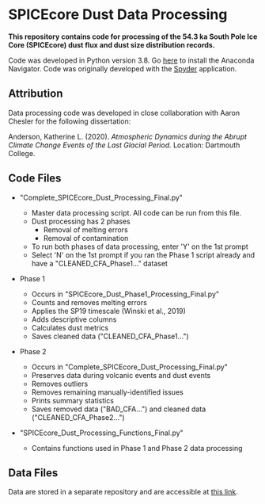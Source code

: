 # SPICEcore Dust Data Processing
**This repository contains code for processing of the 54.3 ka South Pole Ice Core (SPICEcore) dust flux and dust size distribution records.**

Code was developed in Python version 3.8. Go [here](https://docs.anaconda.com/anaconda/navigator/install/) to install the Anaconda Navigator. Code was originally developed with the [Spyder](https://www.spyder-ide.org/) application.

## Attribution
Data processing code was developed in close collaboration with Aaron Chesler for the following dissertation:

Anderson, Katherine L. (2020). *Atmospheric Dynamics during the Abrupt Climate Change Events of the Last Glacial Period.* Location: Dartmouth College.

## Code Files
- "Complete_SPICEcore_Dust_Processing_Final.py"
  - Master data processing script. All code can be run from this file.
  - Dust processing has 2 phases
    - Removal of melting errors 
    - Removal of contamination
  - To run both phases of data processing, enter 'Y' on the 1st prompt
  - Select 'N' on the 1st prompt if you ran the Phase 1 script already and have a "CLEANED_CFA_Phase1..." dataset
  
- Phase 1
  - Occurs in "SPICEcore_Dust_Phase1_Processing_Final.py"
  - Counts and removes melting errors
  - Applies the SP19 timescale (Winski et al., 2019)
  - Adds descriptive columns
  - Calculates dust metrics
  - Saves cleaned data ("CLEANED_CFA_Phase1...")
  
- Phase 2
  - Occurs in "Complete_SPICEcore_Dust_Processing_Final.py"
  - Preserves data during volcanic events and dust events
  - Removes outliers
  - Removes remaining manually-identified issues
  - Prints summary statistics
  - Saves removed data ("BAD_CFA...") and cleaned data ("CLEANED_CFA_Phase2...")

- "SPICEcore_Dust_Processing_Functions_Final.py"
  - Contains functions used in Phase 1 and Phase 2 data processing
  
## Data Files
Data are stored in a separate repository and are accessible at [this link](https://drive.google.com/drive/folders/1-TpfKOOmJ1e83Tk1YW5FPwn0b5_OXG2A?usp=sharing).
